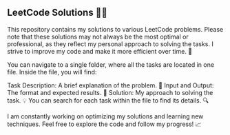 ## LeetCode Solutions 🧑‍💻
This repository contains my solutions to various LeetCode problems. Please note that these solutions may not always be the most optimal or professional, as they reflect my personal approach to solving the tasks. I strive to improve my code and make it more efficient over time. 🚀

You can navigate to a single folder, where all the tasks are located in one file. Inside the file, you will find:

Task Description: A brief explanation of the problem. 📄
Input and Output: The format and expected results. 🔢
Solution: My approach to solving the task. 💡
You can search for each task within the file to find its details. 🔍

I am constantly working on optimizing my solutions and learning new techniques. Feel free to explore the code and follow my progress! 📈
